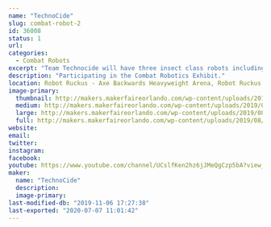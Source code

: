 ```yaml
---
name: "TechnoCide"
slug: combat-robot-2
id: 36008
status: 1
url: 
categories:
  - Combat Robots
excerpt: "Team Technocide will have three insect class robots including \"Venom\", \"Recon\" and \"KRAWL\"."
description: "Participating in the Combat Robotics Exhibit."
location: Robot Ruckus - Axe Backwards Heavyweight Arena, Robot Ruckus - Small Arena
image-primary:
  thumbnail: http://makers.makerfaireorlando.com/wp-content/uploads/2019/08/Technocide-Banner-Black-x720-150x150.jpg
  medium: http://makers.makerfaireorlando.com/wp-content/uploads/2019/08/Technocide-Banner-Black-x720-300x84.jpg
  large: http://makers.makerfaireorlando.com/wp-content/uploads/2019/08/Technocide-Banner-Black-x720-1024x288.jpg
  full: http://makers.makerfaireorlando.com/wp-content/uploads/2019/08/Technocide-Banner-Black-x720.jpg
website: 
email: 
twitter: 
instagram: 
facebook: 
youtube: https://www.youtube.com/channel/UCslfKen2hz6jJMeQgCzp5bA?view_as=subscriber
maker:
  name: "TechnoCide"
  description:
  image-primary: 
last-modified-db: "2019-11-06 17:27:38"
last-exported: "2020-07-07 11:01:42"
---
```

